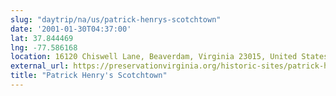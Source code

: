 ```yaml
---
slug: "daytrip/na/us/patrick-henrys-scotchtown"
date: '2001-01-30T04:37:00'
lat: 37.844469
lng: -77.586168
location: 16120 Chiswell Lane, Beaverdam, Virginia 23015, United States
external_url: https://preservationvirginia.org/historic-sites/patrick-henrys-scotchtown/
title: "Patrick Henry's Scotchtown"
---
```



